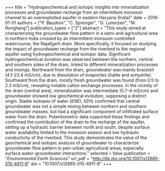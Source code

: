 +++
title = "Hydrogeochemical and isotopic insights into mineralization processes and groundwater recharge from an intermittent monsoon channel to an overexploited aquifer in eastern Haryana (India)"
date = 2016-01-01
authors = ["P. Baudron", "C. Sprenger", "G. Lorenzen", "M. Ronghang"]
publication_types = ["2"]
abstract = "This study aimed at characterizing the groundwater flow pattern in a semi-arid agricultural area in northern India crossed by an intermittent monsoon-controlled watercourse, the Najafgarh drain. More specifically, it focused on studying the impact of groundwater recharge from the riverbed to the regional aquifer using hydrogeochemical and isotopic data. Significant hydrogeochemical zonation was observed between the northern, central and southern sides of the drain, linked to different mineralization processes and mixings. Northward from the drain, groundwater was mainly brackish (4.1–23.4 mS/cm), due to dissolution of evaporites (halite and anhydrite). Southward from the drain, mostly fresh groundwater was found (from 0.5 to 2.3 mS/cm), revealing notable cation exchange processes. In the vicinity of the drain (central area), mineralization was intermediate (0.7–4 mS/cm) and groundwater showed low geochemical evolution, supposing a distinct origin. Stable isotopes of water (δ18O, δ2H) confirmed that central groundwater was not a simple mixing between northern and southern groundwater masses, but had a significant component of infiltrated surface water from the drain. Potentiometric data supported these findings and confirmed the contribution of the drain to the recharge of the aquifer, setting up a hydraulic barrier between north and south, despite surface water availability limited to the monsoon season and low hydraulic conductivity of the riverbed. This study demonstrates the value of the geochemical and isotopic analysis of groundwater to characterize groundwater flow pattern in peri-urban agricultural areas, especially surface water–groundwater interactions."
selected = false
publication = "*Environmental Earth Sciences*"
url_pdf = "http://dx.doi.org/10.1007/s12665-015-4911-8"
doi = "10.1007/s12665-015-4911-8"
+++

